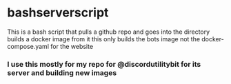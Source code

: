 # bashserverscript
This is a bash script that pulls a github repo and goes into the directory builds a docker image from it
this only builds the bots image not the docker-compose.yaml for the website
### I use this mostly for my repo for @discordutilitybit for its server and building new images
